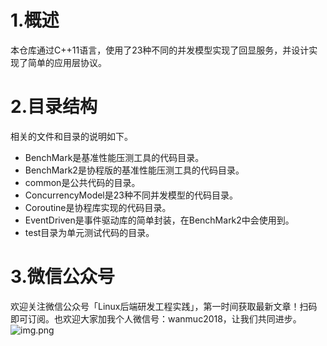 # 1.概述
本仓库通过C++11语言，使用了23种不同的并发模型实现了回显服务，并设计实现了简单的应用层协议。

# 2.目录结构
相关的文件和目录的说明如下。
- BenchMark是基准性能压测工具的代码目录。
- BenchMark2是协程版的基准性能压测工具的代码目录。
- common是公共代码的目录。
- ConcurrencyModel是23种不同并发模型的代码目录。
- Coroutine是协程库实现的代码目录。
- EventDriven是事件驱动库的简单封装，在BenchMark2中会使用到。
- test目录为单元测试代码的目录。

# 3.微信公众号
欢迎关注微信公众号「Linux后端研发工程实践」，第一时间获取最新文章！扫码即可订阅。也欢迎大家加我个人微信号：wanmuc2018，让我们共同进步。
![img.png](https://github.com/wanmuc/ConcurrentProgram/blob/main/mp_account.png#pic_center=660*180)
